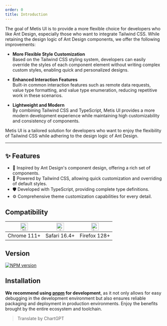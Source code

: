 ```yaml
---
order: 0
title: Introduction
---
```


<IntroduceIcon></IntroduceIcon>

The goal of Metis UI is to provide a more flexible choice for developers who like Ant Design, especially those who want to integrate Tailwind CSS. While retaining the design logic of Ant Design components, we offer the following improvements:

- **More Flexible Style Customization**  
  Based on the Tailwind CSS styling system, developers can easily override the styles of each component element without writing complex custom styles, enabling quick and personalized designs.

- **Enhanced Interaction Features**  
  Built-in common interaction features such as remote data requests, value type formatting, and value type enumeration, reducing repetitive work in these scenarios.

- **Lightweight and Modern**  
  By combining Tailwind CSS and TypeScript, Metis UI provides a more modern development experience while maintaining high customizability and consistency of components.

Metis UI is a tailored solution for developers who want to enjoy the flexibility of Tailwind CSS while adhering to the design logic of Ant Design.

---

## ✨ Features

- 🌈 Inspired by Ant Design's component design, offering a rich set of components.
- 🎨 Powered by Tailwind CSS, allowing quick customization and overriding of default styles.
- 🛡 Developed with TypeScript, providing complete type definitions.
- ⚙️ Comprehensive theme customization capabilities for every detail.

## Compatibility

| [<img src="https://raw.githubusercontent.com/alrra/browser-logos/master/src/firefox/firefox_48x48.png" alt="Firefox" width="24px" height="24px" />](https://godban.github.io/browsers-support-badges/) | [<img src="https://raw.githubusercontent.com/alrra/browser-logos/master/src/chrome/chrome_48x48.png" alt="Chrome" width="24px" height="24px" />](https://godban.github.io/browsers-support-badges/) | [<img src="https://raw.githubusercontent.com/alrra/browser-logos/master/src/safari/safari_48x48.png" alt="Safari" width="24px" height="24px" />](https://godban.github.io/browsers-support-badges/) |
| --- | --- | --- |
| Chrome 111+ | Safari 16.4+ | Firefox 128+ |

## Version

[![NPM version](https://img.shields.io/npm/v/metis-ui.svg?style=flat)](https://npmjs.org/package/metis-ui)

## Installation

**We recommend using [pnpm](https://pnpm.io/) for development**, as it not only allows for easy debugging in the development environment but also ensures reliable packaging and deployment in production environments. Enjoy the benefits brought by the entire ecosystem and toolchain.

<InstallDependencies npm='$ npm install metis-ui --save' yarn='$ yarn add metis-ui' pnpm='$ pnpm install metis-ui --save' bun='$ bun add metis-ui'></InstallDependencies>

> Translate by ChartGPT
